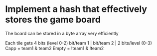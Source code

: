 # Implement a hash that effectively stores the game board

The board can be stored in a byte array very efficiently

Each tile gets 4 bits (level 0-2)
bit/team 1 | bit/team 2 | 2 bits/level (0-3)
Capp = team1 & team2
Empty = !team1 & !team2


